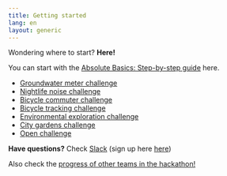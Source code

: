 ```yaml
---
title: Getting started
lang: en
layout: generic
---
```


Wondering where to start? **Here!** 

You can start with the [Absolute Basics: Step-by-step guide](basics) here.

  * [Groundwater meter challenge](/box/1)
  * [Nightlife noise challenge](/box/2)
  * [Bicycle commuter challenge](/box/3)
  * [Bicycle tracking challenge](/box/4)
  * [Environmental exploration challenge](/box/5)
  * [City gardens challenge](/box/6)
  * [Open challenge](/box/7)


**Have questions?** Check [Slack](https://ttn-ch.slack.com/) (sign up here [here](https://ttn-ch.herokuapp.com/))

Also check the [progress of other teams in the hackathon!](https://now.makezurich.ch/event/1)
